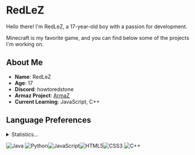 # RedLeZ

Hello there! I'm RedLeZ, a 17-year-old boy with a passion for development.

Minecraft is my favorite game, and you can find below some of the projects I'm working on.

## About Me

- **Name**: RedLeZ
- **Age**: 17
- **Discord**: howtoredstone
- **Armaz Project**: [ArmaZ](https://armaz-mc.com/)
- **Current Learning**: JavaScript, C++

## Language Preferences
<details>
  <summary>Statistics...</summary>
  <p align="centre">
    <img src="https://wakatime.com/share/@39a3a246-5f01-49ec-8eaa-f0573373da7a/dfc5aa9e-e7dd-4e91-a8fa-a388d6670168.svg" height="370">
  </p>
</details>

![Java](https://img.shields.io/badge/Java-007396?style=for-the-badge&logo=java&logoColor=white)
  ![Python](https://img.shields.io/badge/Python-3776AB?style=for-the-badge&logo=python&logoColor=white)![JavaScript](https://img.shields.io/badge/JavaScript-F7DF1E?style=for-the-badge&logo=javascript&logoColor=black)![HTML5](https://img.shields.io/badge/HTML5-E34F26?style=for-the-badge&logo=html5&logoColor=white)![CSS3](https://img.shields.io/badge/CSS3-1572B6?style=for-the-badge&logo=css3&logoColor=white) ![C++](https://img.shields.io/badge/C++-00599C?style=for-the-badge&logo=c%2B%2B&logoColor=white)
